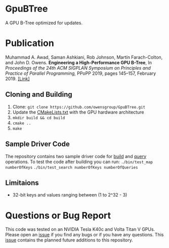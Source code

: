 # GpuBTree
A GPU B-Tree optimized for updates.

# Publication
Muhammad A. Awad, Saman Ashkiani, Rob Johnson, Martín Farach-Colton, and John D. Owens. **Engineering a High-Performance GPU B-Tree**, In *Proceedings of the 24th ACM SIGPLAN Symposium on Principles and Practice of Parallel Programming,* PPoPP 2019, pages 145–157, February 2019. [[Link]](https://ieeexplore.ieee.org/abstract/document/8425196)

## Cloning and Building
1. Clone: `git clone https://github.com/owensgroup/GpuBTree.git`
2. Update the [CMakeLists.txt](https://github.com/owensgroup/GpuBTree/blob/master/CMakeLists.txt#L39) with the GPU hardware architecture
3. `mkdir build && cd build`
4. `cmake ..`
5. `make`

## Sample Driver Code
The repository contains two sample driver code for [build](https://github.com/owensgroup/GpuBTree/blob/master/test/test_map.cu) and [query](https://github.com/owensgroup/GpuBTree/blob/master/test/test_map_search.cu) operations.
To test the code after building you can run: `./bin/test_map numberOfKeys` `./bin/test_search numberOfKeys numberOfQueries`

## Limitaions
- 32-bit keys and values ranging between (1 to 2^32 - 3)

# Questions or Bug Report
This code was tested on an NVIDIA Tesla K40c and Volta Titan V GPUs. Please open an [issue](https://github.com/owensgroup/GpuBTree/issues) if you find any bugs or if you have any questions. This [issue](https://github.com/owensgroup/GpuBTree/issues/1) contains the planned future additions to this repository.






